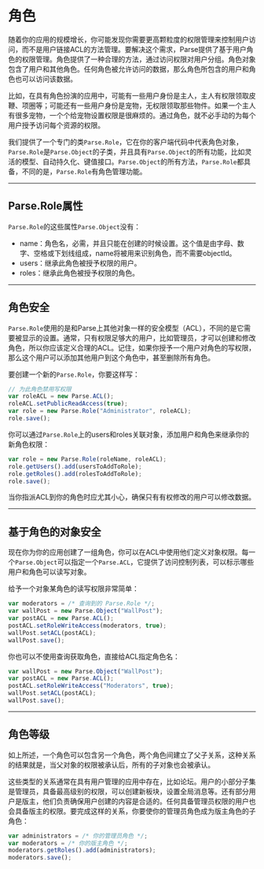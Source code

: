 # 角色

随着你的应用的规模增长，你可能发现你需要更高颗粒度的权限管理来控制用户访问，而不是用户链接ACL的方法管理。要解决这个需求，Parse提供了基于用户角色的权限管理。角色提供了一种合理的方法，通过访问权限对用户分组。角色对象包含了用户和其他角色。任何角色被允许访问的数据，那么角色所包含的用户和角色也可以访问该数据。

比如，在具有角色扮演的应用中，可能有一些用户身份是主人，主人有权限领取皮鞭、项圈等；可能还有一些用户身份是宠物，无权限领取那些物件。如果一个主人有很多宠物，一个个给宠物设置权限是很麻烦的。通过角色，就不必手动的为每个用户授予访问每个资源的权限。

我们提供了一个专门的类`Parse.Role`，它在你的客户端代码中代表角色对象，`Parse.Role`是`Parse.Object`的子类，并且具有`Parse.Object`的所有功能，比如灵活的模型、自动持久化、键值接口。`Parse.Object`的所有方法，`Parse.Role`都具备，不同的是，`Parse.Role`有角色管理功能。

---

## Parse.Role属性

`Parse.Role`的这些属性`Parse.Object`没有：

* name：角色名，必需，并且只能在创建的时候设置。这个值是由字母、数字、空格或下划线组成，name将被用来识别角色，而不需要objectId。
* users：继承此角色被授予权限的用户。
* roles：继承此角色被授予权限的角色。

---

## 角色安全

`Parse.Role`使用的是和Parse上其他对象一样的安全模型（ACL），不同的是它需要被显示的设置。通常，只有权限足够大的用户，比如管理员，才可以创建和修改角色，所以你应该定义合理的ACL。记住，如果你授予一个用户对角色的写权限，那么这个用户可以添加其他用户到这个角色中，甚至删除所有角色。

要创建一个新的`Parse.Role`，你要这样写：

```js
// 为此角色禁用写权限
var roleACL = new Parse.ACL();
roleACL.setPublicReadAccess(true);
var role = new Parse.Role("Administrator", roleACL);
role.save();
```

你可以通过`Parse.Role`上的users和roles关联对象，添加用户和角色来继承你的新角色权限：

```js
var role = new Parse.Role(roleName, roleACL);
role.getUsers().add(usersToAddToRole);
role.getRoles().add(rolesToAddToRole);
role.save();
```

当你指派ACL到你的角色时应尤其小心，确保只有有权修改的用户可以修改数据。

---

## 基于角色的对象安全

现在你为你的应用创建了一组角色，你可以在ACL中使用他们定义对象权限。每一个`Parse.Object`可以指定一个`Parse.ACL`，它提供了访问控制列表，可以标示哪些用户和角色可以读写对象。

给予一个对象某角色的读写权限非常简单：

```js
var moderators = /* 查询到的 Parse.Role */;
var wallPost = new Parse.Object("WallPost");
var postACL = new Parse.ACL();
postACL.setRoleWriteAccess(moderators, true);
wallPost.setACL(postACL);
wallPost.save();
```

你也可以不使用查询获取角色，直接给ACL指定角色名：

```js
var wallPost = new Parse.Object("WallPost");
var postACL = new Parse.ACL();
postACL.setRoleWriteAccess("Moderators", true);
wallPost.setACL(postACL);
wallPost.save();
```

---

## 角色等级

如上所述，一个角色可以包含另一个角色，两个角色间建立了父子关系，这种关系的结果就是，当父对象的权限被承认后，所有的子对象也会被承认。

这些类型的关系通常在具有用户管理的应用中存在，比如论坛。用户的小部分子集是管理员，具备最高级别的权限，可以创建新板块，设置全局消息等。还有部分用户是版主，他们负责确保用户创建的内容是合适的。任何具备管理员权限的用户也会具备版主的权限。要完成这样的关系，你要使你的管理员角色成为版主角色的子角色：

```js
var administrators = /* 你的管理员角色 */;
var moderators = /* 你的版主角色 */;
moderators.getRoles().add(administrators);
moderators.save();
```



